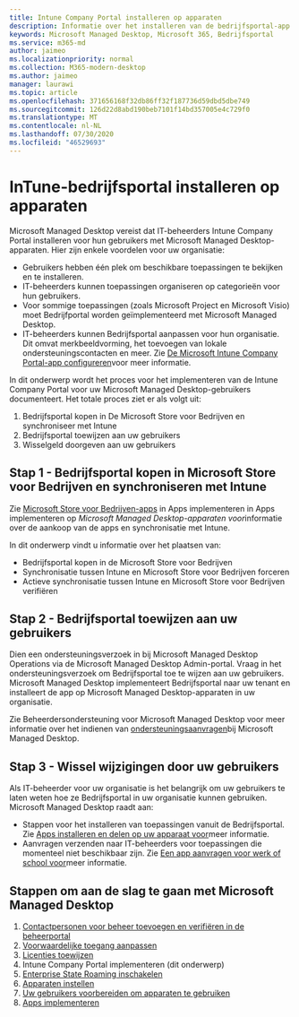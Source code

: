 ```yaml
---
title: Intune Company Portal installeren op apparaten
description: Informatie over het installeren van de bedrijfsportal-app op Microsoft Managed Desktop-apparaten
keywords: Microsoft Managed Desktop, Microsoft 365, Bedrijfsportal
ms.service: m365-md
author: jaimeo
ms.localizationpriority: normal
ms.collection: M365-modern-desktop
ms.author: jaimeo
manager: laurawi
ms.topic: article
ms.openlocfilehash: 371656168f32db86ff32f187736d59dbd5dbe749
ms.sourcegitcommit: 126d22d8abd190beb7101f14bd357005e4c729f0
ms.translationtype: MT
ms.contentlocale: nl-NL
ms.lasthandoff: 07/30/2020
ms.locfileid: "46529693"
---
```

# <a name="install-intune-company-portal-on-on-devices"></a>InTune-bedrijfsportal installeren op apparaten

Microsoft Managed Desktop vereist dat IT-beheerders Intune Company Portal installeren voor hun gebruikers met Microsoft Managed Desktop-apparaten. Hier zijn enkele voordelen voor uw organisatie:
- Gebruikers hebben één plek om beschikbare toepassingen te bekijken en te installeren. 
- IT-beheerders kunnen toepassingen organiseren op categorieën voor hun gebruikers.  
- Voor sommige toepassingen (zoals Microsoft Project en Microsoft Visio) moet Bedrijfportal worden geïmplementeerd met Microsoft Managed Desktop.
- IT-beheerders kunnen Bedrijfsportal aanpassen voor hun organisatie. Dit omvat merkbeeldvorming, het toevoegen van lokale ondersteuningscontacten en meer. Zie [De Microsoft Intune Company Portal-app configureren](https://docs.microsoft.com/intune/company-portal-app)voor meer informatie.   

In dit onderwerp wordt het proces voor het implementeren van de Intune Company Portal voor uw Microsoft Managed Desktop-gebruikers documenteert. Het totale proces ziet er als volgt uit:
1. Bedrijfsportal kopen in De Microsoft Store voor Bedrijven en synchroniseer met Intune
2. Bedrijfsportal toewijzen aan uw gebruikers
3. Wisselgeld doorgeven aan uw gebruikers

## <a name="step-1---purchase-company-portal-from-microsoft-store-for-business-and-sync-with-intune"></a>Stap 1 - Bedrijfsportal kopen in Microsoft Store voor Bedrijven en synchroniseren met Intune
Zie [Microsoft Store voor Bedrijven-apps](deploy-apps.md#msfb-apps) in Apps implementeren in Apps implementeren op *Microsoft Managed Desktop-apparaten voor*informatie over de aankoop van de apps en synchronisatie met Intune.

In dit onderwerp vindt u informatie over het plaatsen van: 
- Bedrijfsportal kopen in de Microsoft Store voor Bedrijven 
- Synchronisatie tussen Intune en Microsoft Store voor Bedrijven forceren
- Actieve synchronisatie tussen Intune en Microsoft Store voor Bedrijven verifiëren 

## <a name="step-2---assign-company-portal-to-your-users"></a>Stap 2 - Bedrijfsportal toewijzen aan uw gebruikers
Dien een ondersteuningsverzoek in bij Microsoft Managed Desktop Operations via de Microsoft Managed Desktop Admin-portal. Vraag in het ondersteuningsverzoek om Bedrijfsportal toe te wijzen aan uw gebruikers. Microsoft Managed Desktop implementeert Bedrijfsportal naar uw tenant en installeert de app op Microsoft Managed Desktop-apparaten in uw organisatie.

Zie Beheerdersondersteuning voor Microsoft Managed Desktop voor meer informatie over het indienen van [ondersteuningsaanvragen](../working-with-managed-desktop/admin-support.md)bij Microsoft Managed Desktop.

## <a name="step-3---communicate-change-to-your-users"></a>Stap 3 - Wissel wijzigingen door uw gebruikers
Als IT-beheerder voor uw organisatie is het belangrijk om uw gebruikers te laten weten hoe ze Bedrijfsportal in uw organisatie kunnen gebruiken. Microsoft Managed Desktop raadt aan:
- Stappen voor het installeren van toepassingen vanuit de Bedrijfsportal. Zie [Apps installeren en delen op uw apparaat voor](https://docs.microsoft.com/intune-user-help/install-apps-cpapp-windows)meer informatie.
- Aanvragen verzenden naar IT-beheerders voor toepassingen die momenteel niet beschikbaar zijn. Zie [Een app aanvragen voor werk of school voor](https://docs.microsoft.com/intune-user-help/install-apps-cpapp-windows#request-an-app-for-work-or-school)meer informatie.  

## <a name="steps-to-get-started-with-microsoft-managed-desktop"></a>Stappen om aan de slag te gaan met Microsoft Managed Desktop

1. [Contactpersonen voor beheer toevoegen en verifiëren in de beheerportal](add-admin-contacts.md)
2. [Voorwaardelijke toegang aanpassen](conditional-access.md)
3. [Licenties toewijzen](assign-licenses.md)
4. Intune Company Portal implementeren (dit onderwerp)
5. [Enterprise State Roaming inschakelen](enterprise-state-roaming.md)
6. [Apparaten instellen](set-up-devices.md)
7. [Uw gebruikers voorbereiden om apparaten te gebruiken](get-started-devices.md)
8. [Apps implementeren](deploy-apps.md)
